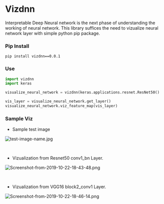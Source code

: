 # Vizdnn


Interpretable Deep Neural network is the next phase of understanding the working of neural network. This library suffices the need to vizualize neural network layer with simple python pip package. 






### Pip Install

```
pip install vizdnn==0.0.1
```


### Use

```python
import vizdnn
import keras

visualize_neural_network = vizdnn(keras.applications.resnet.ResNet50() , "network_layer_name" , "test_image_name.jpg")

vis_layer = visualize_neural_network.get_layer()
visualize_neural_network.viz_feature_map(vis_layer)

```

### Sample Viz

- Sample test image

![test-image-name.jpg](https://i.postimg.cc/Njnbfjtt/test-image-name.jpg)

<br>

- Vizualization from Resnet50 conv1_bn Layer.


 ![Screenshot-from-2019-10-22-18-43-48.png](https://i.postimg.cc/zXPsm5ym/Screenshot-from-2019-10-22-18-43-48.png)

 <br>


 - Vizualization from VGG16 block2_conv1 Layer.

 ![Screenshot-from-2019-10-22-18-46-14.png](https://i.postimg.cc/KcCWQfwF/Screenshot-from-2019-10-22-18-46-14.png)

 <br>
